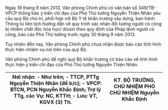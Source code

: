 Ngày 19 tháng 9 năm 2013, Văn phòng Chính phủ có văn bản số 349/TB-VPCP thông báo ý kiến chỉ đạo của Phó Thủ tướng Nguyễn Thiện Nhân yêu cầu quý Bộ chủ trì, phối hợp với Bộ Y tế khẩn trương xây dựng, ban hành Thông tư liên tịch hướng dẫn về quy trình xác nhận đối tượng người có công bị nhiễm chất độc hóa học/ dioxin theo quy định của Pháp lệnh người có công, báo cáo Phó Thủ tướng trước ngày 30 tháng 9 năm 2013.

Tuy nhiên đến nay, Văn phòng Chính phủ chưa nhận được báo cáo tình hình thực hiện nhiệm vụ nói trên của quý Bộ.

Văn phòng Chính phủ đề nghị quý Bộ khẩn trương có báo cáo về tình hình thực hiện ý kiến chỉ đạo của Phó Thủ tướng Nguyễn Thiện Nhân.

| Nơi nhận: - Như trên; - TTCP, PTTg Nguyễn Thiện Nhân (để b/c); - VPCP: BTCN, PCN Nguyễn Khắc Định; Trợ lý TTg, các Vụ: NC, KTTH; - Lưu: VT, KGVX (3) Th. | KT. BỘ TRƯỞNG, CHỦ NHIỆM PHÓ CHỦ NHIỆM Nguyễn Khắc Định |
|---|---|